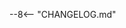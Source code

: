 <!-- pyml disable-next-line first-line-heading -->
<!-- markdownlint-disable MD041 -->
--8<-- "CHANGELOG.md"
